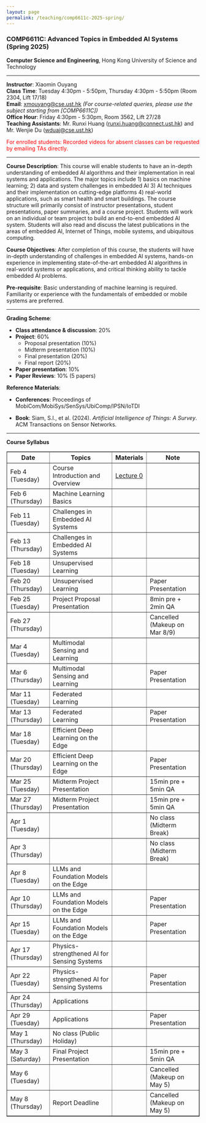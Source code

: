 ```yaml
---
layout: page
permalink: /teaching/comp6611c-2025-spring/
---
```


### **COMP6611C**: Advanced Topics in Embedded AI Systems (Spring 2025)  

**Computer Science and Engineering**, Hong Kong University of Science and Technology  

---

**Instructor**: Xiaomin Ouyang  
**Class Time**: Tuesday 4:30pm - 5:50pm, Thursday 4:30pm - 5:50pm (Room 2304, Lift 17/18)  
**Email**: [xmouyang@cse.ust.hk](mailto:xmouyang@cse.ust.hk) *(For course-related queries, please use the subject starting from [COMP6611C])*  
**Office Hour**: Friday 4:30pm - 5:30pm, Room 3562, Lift 27/28  
**Teaching Assistants**: Mr. Runxi Huang ([runxi.huang@connect.ust.hk](mailto:runxi.huang@connect.ust.hk)) and Mr. Wenjie Du ([wduaj@cse.ust.hk](mailto:wduaj@cse.ust.hk))  

<span style="color:red">For enrolled students: Recorded videos for absent classes can be requested by emailing TAs directly.</span>

---

**Course Description**: This course will enable students to have an in-depth understanding of embedded AI algorithms and their implementation in real systems and applications. The major topics include 1) basics on machine learning; 2) data and system challenges in embedded AI 3) AI techniques and their implementation on cutting-edge platforms 4) real-world applications, such as smart health and smart buildings. The course structure will primarily consist of instructor presentations, student presentations, paper summaries, and a course project. Students will work on an individual or team project to build an end-to-end embedded AI system. Students will also read and discuss the latest publications in the areas of embedded AI, Internet of Things, mobile systems, and ubiquitous computing.

**Course Objectives**: After completion of this course, the students will have in-depth understanding of challenges in embedded AI systems, hands-on experience in implementing state-of-the-art embedded AI algorithms in real-world systems or applications, and critical thinking ability to tackle embedded AI problems.

**Pre-requisite**: Basic understanding of machine learning is required. Familiarity or experience with the fundamentals of embedded or mobile systems are preferred.

---

**Grading Scheme**:

- **Class attendance & discussion**: 20%  
- **Project**: 60%  
  - Proposal presentation (10%)  
  - Midterm presentation (10%)  
  - Final presentation (20%)  
  - Final report (20%)  
- **Paper presentation**: 10%  
- **Paper Reviews**: 10% (5 papers)  

**Reference Materials**:

- **Conferences**: Proceedings of MobiCom/MobiSys/SenSys/UbiComp/IPSN/IoTDI  

- **Book**: Siam, S.I., et al. (2024). *Artificial Intelligence of Things: A Survey*. ACM Transactions on Sensor Networks.

---


**Course Syllabus**

<!-- | Date              | Topics                                      | Materials | Note                          |
| ----------------- | ------------------------------------------- | --------- | ----------------------------- |
| Feb 4 (Tuesday)   | Course Introduction and Overview            |           |                               |
| Feb 6 (Thursday)  | Machine Learning Basics                     |           |                               |
| Feb 11 (Tuesday)  | Challenges in Embedded AI Systems           |           |                               |
| Feb 13 (Thursday) | Challenges in Embedded AI Systems           |           |                               |
| Feb 18 (Tuesday)  | Unsupervised Learning                       |           |                               |
| Feb 20 (Thursday) | Unsupervised Learning                       |           | Paper Presentation            |
| Feb 25 (Tuesday)  | Project Proposal Presentation               |           | 8min pre + 2min QA            |
| Feb 27 (Thursday) |                                             |           | Cancelled (Makeup on Mar 8/9)   |
| Mar 4 (Tuesday)   | Multimodal Sensing and Learning             |           |                               |
| Mar 6 (Thursday)  | Multimodal Sensing and Learning             |           | Paper Presentation            |
| Mar 11 (Tuesday)  | Federated Learning                          |           |                               |
| Mar 13 (Thursday) | Federated Learning                          |           | Paper Presentation            |
| Mar 18 (Tuesday)  | Efficient Deep Learning on the Edge         |           |                               |
| Mar 20 (Thursday) | Efficient Deep Learning on the Edge         |           | Paper Presentation            |
| Mar 25 (Tuesday)  | Midterm Project Presentation                |           | 15min pre + 5min QA           |
| Mar 27 (Thursday) | Midterm Project Presentation                |           | 15min pre + 5min QA           |
| Apr 1 (Tuesday)   |                                             |           | No class (Midterm Break)      |
| Apr 3 (Thursday)  |                                             |           | No class (Midterm Break)      |
| Apr 8 (Tuesday)   | LLMs and Foundation Models on the Edge      |           |                               |
| Apr 10 (Thursday) | LLMs and Foundation Models on the Edge      |           | Paper Presentation            |
| Apr 15 (Tuesday)  | LLMs and Foundation Models on the Edge      |           | Paper Presentation            |
| Apr 17 (Thursday) | Physics-strengthened AI for Sensing Systems   |           |                               |
| Apr 22 (Tuesday)  | Physics-strengthened AI for Sensing Systems   |           | Paper Presentation            |
| Apr 24 (Thursday) | Applications                                |           |                               |
| Apr 29 (Tuesday)  | Applications                                |           | Paper Presentation            |
| May 1 (Thursday)  | No class (Public Holiday)                   |           |                               |
| May 3 (Saturday)  | Final Project Presentation                  |           | 15min pre + 5min QA           |
| May 6 (Tuesday)   |                                             |           | Cancelled (Makeup on May 5)    |
| May 8 (Thursday)  | Report Deadline                             |           | Cancelled (Makeup on May 5)    | -->

<table border="1" cellspacing="0" cellpadding="5">
  <tr>
    <th>Date</th>
    <th>Topics</th>
    <th>Materials</th>
    <th>Note</th>
  </tr>
  <tr>
    <td>Feb 4 (Tuesday)</td>
    <td>Course Introduction and Overview</td>
    <td><a href="../../assets/teaching/6611C-lecture0-overview.pdf">Lecture 0</a></td>
    <td></td>
  </tr>
  <tr>
    <td>Feb 6 (Thursday)</td>
    <td>Machine Learning Basics</td>
    <td></td>
    <td></td>
  </tr>
  <tr>
    <td>Feb 11 (Tuesday)</td>
    <td>Challenges in Embedded AI Systems</td>
    <td></td>
    <td></td>
  </tr>
  <tr>
    <td>Feb 13 (Thursday)</td>
    <td>Challenges in Embedded AI Systems</td>
    <td></td>
    <td></td>
  </tr>
  <tr>
    <td>Feb 18 (Tuesday)</td>
    <td>Unsupervised Learning</td>
    <td></td>
    <td></td>
  </tr>
  <tr>
    <td>Feb 20 (Thursday)</td>
    <td>Unsupervised Learning</td>
    <td></td>
    <td>Paper Presentation</td>
  </tr>
  <tr>
    <td>Feb 25 (Tuesday)</td>
    <td>Project Proposal Presentation</td>
    <td></td>
    <td>8min pre + 2min QA</td>
  </tr>
  <tr>
    <td>Feb 27 (Thursday)</td>
    <td></td>
    <td></td>
    <td>Cancelled (Makeup on Mar 8/9)</td>
  </tr>
  <tr>
    <td>Mar 4 (Tuesday)</td>
    <td>Multimodal Sensing and Learning</td>
    <td></td>
    <td></td>
  </tr>
  <tr>
    <td>Mar 6 (Thursday)</td>
    <td>Multimodal Sensing and Learning</td>
    <td></td>
    <td>Paper Presentation</td>
  </tr>
  <tr>
    <td>Mar 11 (Tuesday)</td>
    <td>Federated Learning</td>
    <td></td>
    <td></td>
  </tr>
  <tr>
    <td>Mar 13 (Thursday)</td>
    <td>Federated Learning</td>
    <td></td>
    <td>Paper Presentation</td>
  </tr>
  <tr>
    <td>Mar 18 (Tuesday)</td>
    <td>Efficient Deep Learning on the Edge</td>
    <td></td>
    <td></td>
  </tr>
  <tr>
    <td>Mar 20 (Thursday)</td>
    <td>Efficient Deep Learning on the Edge</td>
    <td></td>
    <td>Paper Presentation</td>
  </tr>
  <tr>
    <td>Mar 25 (Tuesday)</td>
    <td>Midterm Project Presentation</td>
    <td></td>
    <td>15min pre + 5min QA</td>
  </tr>
  <tr>
    <td>Mar 27 (Thursday)</td>
    <td>Midterm Project Presentation</td>
    <td></td>
    <td>15min pre + 5min QA</td>
  </tr>
  <tr>
    <td>Apr 1 (Tuesday)</td>
    <td></td>
    <td></td>
    <td>No class (Midterm Break)</td>
  </tr>
  <tr>
    <td>Apr 3 (Thursday)</td>
    <td></td>
    <td></td>
    <td>No class (Midterm Break)</td>
  </tr>
  <tr>
    <td>Apr 8 (Tuesday)</td>
    <td>LLMs and Foundation Models on the Edge</td>
    <td></td>
    <td></td>
  </tr>
  <tr>
    <td>Apr 10 (Thursday)</td>
    <td>LLMs and Foundation Models on the Edge</td>
    <td></td>
    <td>Paper Presentation</td>
  </tr>
  <tr>
    <td>Apr 15 (Tuesday)</td>
    <td>LLMs and Foundation Models on the Edge</td>
    <td></td>
    <td>Paper Presentation</td>
  </tr>
  <tr>
    <td>Apr 17 (Thursday)</td>
    <td>Physics-strengthened AI for Sensing Systems</td>
    <td></td>
    <td></td>
  </tr>
  <tr>
    <td>Apr 22 (Tuesday)</td>
    <td>Physics-strengthened AI for Sensing Systems</td>
    <td></td>
    <td>Paper Presentation</td>
  </tr>
  <tr>
    <td>Apr 24 (Thursday)</td>
    <td>Applications</td>
    <td></td>
    <td></td>
  </tr>
  <tr>
    <td>Apr 29 (Tuesday)</td>
    <td>Applications</td>
    <td></td>
    <td>Paper Presentation</td>
  </tr>
  <tr>
    <td>May 1 (Thursday)</td>
    <td>No class (Public Holiday)</td>
    <td></td>
    <td></td>
  </tr>
  <tr>
    <td>May 3 (Saturday)</td>
    <td>Final Project Presentation</td>
    <td></td>
    <td>15min pre + 5min QA</td>
  </tr>
  <tr>
    <td>May 6 (Tuesday)</td>
    <td></td>
    <td></td>
    <td>Cancelled (Makeup on May 5)</td>
  </tr>
  <tr>
    <td>May 8 (Thursday)</td>
    <td>Report Deadline</td>
    <td></td>
    <td>Cancelled (Makeup on May 5)</td>
  </tr>
</table>
